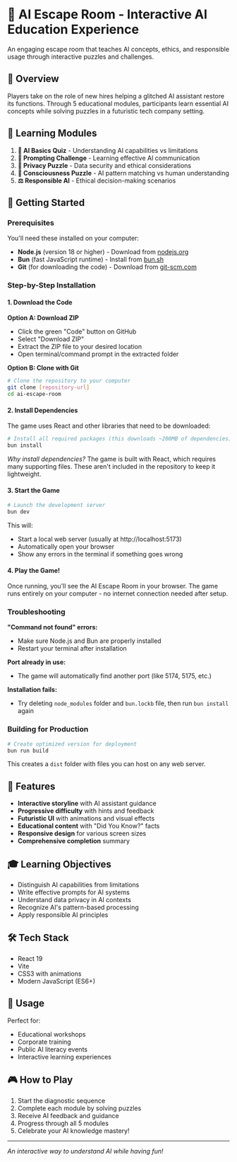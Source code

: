 # 🤖 AI Escape Room - Interactive AI Education Experience

An engaging escape room that teaches AI concepts, ethics, and responsible usage through interactive puzzles and challenges.

## 🎯 Overview

Players take on the role of new hires helping a glitched AI assistant restore its functions. Through 5 educational modules, participants learn essential AI concepts while solving puzzles in a futuristic tech company setting.

## 🧩 Learning Modules

1. **🧠 AI Basics Quiz** - Understanding AI capabilities vs limitations
2. **💬 Prompting Challenge** - Learning effective AI communication
3. **🔐 Privacy Puzzle** - Data security and ethical considerations
4. **🤖 Consciousness Puzzle** - AI pattern matching vs human understanding
5. **⚖️ Responsible AI** - Ethical decision-making scenarios

## 🚀 Getting Started

### Prerequisites

You'll need these installed on your computer:
- **Node.js** (version 18 or higher) - Download from [nodejs.org](https://nodejs.org/)
- **Bun** (fast JavaScript runtime) - Install from [bun.sh](https://bun.sh/)
- **Git** (for downloading the code) - Download from [git-scm.com](https://git-scm.com/)

### Step-by-Step Installation

#### 1. Download the Code

**Option A: Download ZIP**
- Click the green "Code" button on GitHub
- Select "Download ZIP"
- Extract the ZIP file to your desired location
- Open terminal/command prompt in the extracted folder

**Option B: Clone with Git**
```bash
# Clone the repository to your computer
git clone [repository-url]
cd ai-escape-room
```

#### 2. Install Dependencies

The game uses React and other libraries that need to be downloaded:

```bash
# Install all required packages (this downloads ~200MB of dependencies)
bun install
```

*Why install dependencies?* The game is built with React, which requires many supporting files. These aren't included in the repository to keep it lightweight.

#### 3. Start the Game

```bash
# Launch the development server
bun dev
```

This will:
- Start a local web server (usually at http://localhost:5173)
- Automatically open your browser
- Show any errors in the terminal if something goes wrong

#### 4. Play the Game!

Once running, you'll see the AI Escape Room in your browser. The game runs entirely on your computer - no internet connection needed after setup.

### Troubleshooting

**"Command not found" errors:**
- Make sure Node.js and Bun are properly installed
- Restart your terminal after installation

**Port already in use:**
- The game will automatically find another port (like 5174, 5175, etc.)

**Installation fails:**
- Try deleting `node_modules` folder and `bun.lockb` file, then run `bun install` again

### Building for Production

```bash
# Create optimized version for deployment
bun run build
```

This creates a `dist` folder with files you can host on any web server.

## 🎨 Features

- **Interactive storyline** with AI assistant guidance
- **Progressive difficulty** with hints and feedback
- **Futuristic UI** with animations and visual effects
- **Educational content** with "Did You Know?" facts
- **Responsive design** for various screen sizes
- **Comprehensive completion** summary

## 🎓 Learning Objectives

- Distinguish AI capabilities from limitations
- Write effective prompts for AI systems
- Understand data privacy in AI contexts
- Recognize AI's pattern-based processing
- Apply responsible AI principles

## 🛠️ Tech Stack

- React 19
- Vite
- CSS3 with animations
- Modern JavaScript (ES6+)

## 📱 Usage

Perfect for:
- Educational workshops
- Corporate training
- Public AI literacy events
- Interactive learning experiences

## 🎮 How to Play

1. Start the diagnostic sequence
2. Complete each module by solving puzzles
3. Receive AI feedback and guidance
4. Progress through all 5 modules
5. Celebrate your AI knowledge mastery!

---

*An interactive way to understand AI while having fun!*